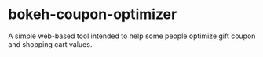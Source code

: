 # bokeh-coupon-optimizer
A simple web-based tool intended to help some people optimize gift coupon and shopping cart values.
